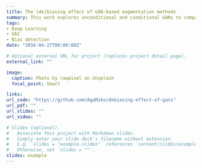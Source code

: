 ```yaml
---
title: The (de)biasing effect of GAN-based augmentation methods
summary: This work explores unconditional and conditional GANs to compare their bias inheritance and how the synthetic data influence the models. We provide extensive manual data annotation of possibly biasing artifacts on the well-known ISIC dataset with skin lesions. In addition, we examine classification models trained on both real and synthetic data with counterfactual bias explanations. Our experiments show that GANs inherit biases and sometimes even amplify them, leading to even stronger spurious correlations. Manual data annotation and synthetic images will be publicly available for reproducible scientific research.
tags:
- Deep Learning
- XAI
- Bias detection
date: "2016-04-27T00:00:00Z"

# Optional external URL for project (replaces project detail page).
external_link: ""

image:
  caption: Photo by rawpixel on Unsplash
  focal_point: Smart

links:
url_code: "https://github.com/AgaMiko/debiasing-effect-of-gans"
url_pdf: ""
url_slides: ""
url_video: ""

# Slides (optional).
#   Associate this project with Markdown slides.
#   Simply enter your slide deck's filename without extension.
#   E.g. `slides = "example-slides"` references `content/slides/example-slides.md`.
#   Otherwise, set `slides = ""`.
slides: example
---
```


